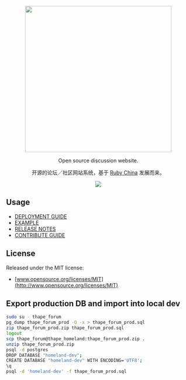 <p align="center">
  <img src="https://homeland.ruby-china.org/images/text-logo.svg" width="400">
  <p align="center">Open source discussion website.</p>
  <p align="center">开源的论坛／社区网站系统，基于 <a href="https://ruby-china.org">Ruby China</a> 发展而来。</p>
  <p align="center">
    <a href="https://github.com/ruby-china/homeland/actions">
      <img src="https://github.com/ruby-china/homeland/workflows/Test/badge.svg">
    </a>
  </p>
</p>

## Usage

- [DEPLOYMENT GUIDE](https://homeland.ruby-china.org)
- [EXAMPLE](https://homeland.ruby-china.org/expo)
- [RELEASE NOTES](https://github.com/ruby-china/homeland/releases)
- [CONTRIBUTE GUIDE](https://github.com/ruby-china/homeland/blob/master/CONTRIBUTE.md)

## License

Released under the MIT license:

- [www.opensource.org/licenses/MIT](http://www.opensource.org/licenses/MIT)

## Export production DB and import into local dev

```bash
sudo su - thape_forum
pg_dump thape_forum_prod -O -x > thape_forum_prod.sql
zip thape_forum_prod.zip thape_forum_prod.sql
logout
scp thape_forum@thape_homeland:thape_forum_prod.zip .
unzip thape_forum_prod.zip
psql -d postgres
DROP DATABASE "homeland-dev";
CREATE DATABASE "homeland-dev" WITH ENCODING='UTF8';
\q
psql -d 'homeland-dev' -f thape_forum_prod.sql
```
